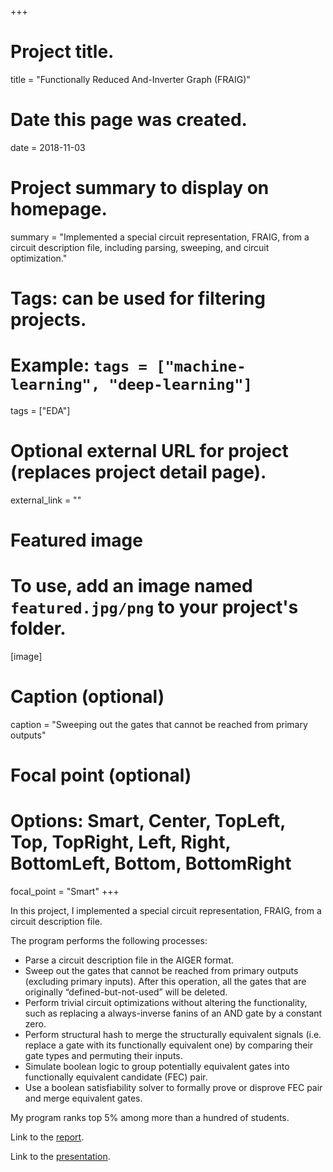 +++
# Project title.
title = "Functionally Reduced And-Inverter Graph (FRAIG)"

# Date this page was created.
date = 2018-11-03

# Project summary to display on homepage.
summary = "Implemented a special circuit representation, FRAIG, from a circuit description file, including parsing, sweeping, and circuit optimization."

# Tags: can be used for filtering projects.
# Example: `tags = ["machine-learning", "deep-learning"]`
tags = ["EDA"]

# Optional external URL for project (replaces project detail page).
external_link = ""

# Featured image
# To use, add an image named `featured.jpg/png` to your project's folder. 
[image]
  # Caption (optional)
  caption = "Sweeping out the gates that cannot be reached from primary outputs"
  
  # Focal point (optional)
  # Options: Smart, Center, TopLeft, Top, TopRight, Left, Right, BottomLeft, Bottom, BottomRight
  focal_point = "Smart"
+++

In this project, I implemented a special circuit representation, FRAIG, from a circuit description file.

The program performs the following processes:

* Parse a circuit description file in the AIGER format.
* Sweep out the gates that cannot be reached from primary outputs (excluding primary inputs). After this operation, all the gates that are originally “defined-but-not-used” will be deleted.
* Perform trivial circuit optimizations without altering the functionality, such as replacing a always-inverse fanins of an AND gate by a constant zero.
* Perform structural hash to merge the structurally equivalent signals (i.e. replace a gate with its functionally equivalent one) by comparing their gate types and permuting their inputs.
* Simulate boolean logic to group potentially equivalent gates into functionally equivalent candidate (FEC) pair.
* Use a boolean satisfiability solver to formally prove or disprove FEC pair and merge equivalent gates.

My program ranks top 5% among more than a hundred of students.

Link to the [report](report.pdf).

Link to the [presentation](presentation.pdf).
